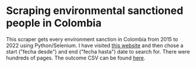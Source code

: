 # Scraping environmental sanctioned people in Colombia
 This scraper gets every environment sanction in Colombia from 2015 to 2022 using Python/Selenium.
 I have visited [this website](http://vital.minambiente.gov.co/SILPA_UT_PRE/RUIA/ConsultarSancion.aspx?Ubic=ext) and then chose a start ("fecha desde") and end ("fecha hasta") date to search for. There were hundreds of pages.
 The outcome CSV can be found [here](https://github.com/luizftoledo/scraping-colombia-environmental-sanctions/tree/main/outcome).
